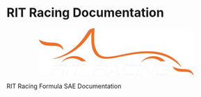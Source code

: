 # RIT Racing Documentation

<div style="text-align: center;">
  <img src="assets/ritracing-white.png" alt="Logo" />
</div>

RIT Racing Formula SAE Documentation    
